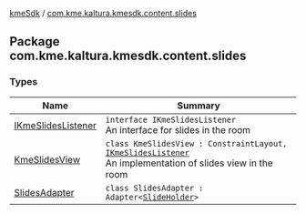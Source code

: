 [kmeSdk](../index.md) / [com.kme.kaltura.kmesdk.content.slides](./index.md)

## Package com.kme.kaltura.kmesdk.content.slides

### Types

| Name | Summary |
|---|---|
| [IKmeSlidesListener](-i-kme-slides-listener/index.md) | `interface IKmeSlidesListener`<br>An interface for slides in the room |
| [KmeSlidesView](-kme-slides-view/index.md) | `class KmeSlidesView : ConstraintLayout, `[`IKmeSlidesListener`](-i-kme-slides-listener/index.md)<br>An implementation of slides view in the room |
| [SlidesAdapter](-slides-adapter/index.md) | `class SlidesAdapter : Adapter<`[`SlideHolder`](-slides-adapter/-slide-holder/index.md)`>` |
